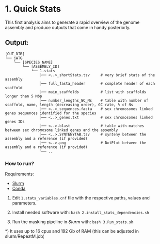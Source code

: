 # 1. Quick Stats

This first analysis aims to generate a rapid overview of the genome assembly and produce outputs that come in handy posteriorly.

## Output:
```
[OUT_DIR]
└── jATG
    └── [SPECIES_NAME]
        └── [ASSEMBLY_ID]
            └── 1.stats
                ├── <..>_shortStats.tsv     # very brief stats of the assembly
                ├── full_fasta_header       # complete header of each scaffold
                ├── main_scaffolds          # list with scaffolds longer than 5 Mbp
                ├── number_lengths_GC_Ns    # table with number of scaffold, name, length (decreasing order), GC rate, % of Ns 
                ├── <..>_sequences.fasta    # sex chromosomes linked genes sequences identified for the species
                ├── <..>_genes.txt          # sex chromosomes linked genes IDs
                ├── <..>.blast              # table with matches between sex chromosome linked genes and the assembly
                ├── <..>.SYNTENYTAB.tsv     # synteny between the assembly and a reference (if provided)
                ├── <..>.png                # DotPlot between the assembly and a reference (if provided)
                └── ..

```

### How to run?

Requirements:
* [Slurm](https://slurm.schedmd.com)
* [Conda](https://docs.conda.io)


1) Edit `1.stats_variables.cnf` file with the respective paths, values and parameters.

2) Install needed software with: `bash 2.install_stats_dependencies.sh`

3) Run the masking pipeline in _Slurm_ with: `bash 3.Run_stats.sh`

\*) It uses up to 16 cpus and 192 Gb of RAM (this can be adjusted in slurm/RepeatM.job)
